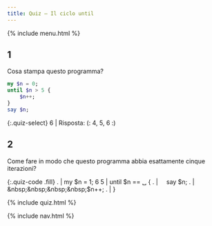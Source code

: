 ```yaml
---
title: Quiz — Il ciclo until
---
```


{% include menu.html %}

## 1

Cosa stampa questo programma?

```raku
my $n = 0;
until $n > 5 {
    $n++;
}
say $n;
```

{:.quiz-select}
6 | Risposta: (: 4, 5, 6 :)

## 2

Come fare in modo che questo programma abbia esattamente cinque iterazioni?

{:.quiz-code .fill}
. | my $n = 1;
6 5 | until $n == ␣ {
. | &nbsp;&nbsp;&nbsp;&nbsp;say $n;
. | &nbsp;&nbsp;&nbsp;&nbsp;$n++;
. | }

{% include quiz.html %}

{% include nav.html %}